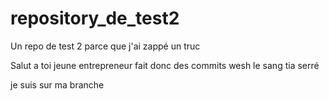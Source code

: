 # repository_de_test2
Un repo de test 2 parce que j'ai zappé un truc

Salut a toi jeune entrepreneur fait donc des commits wesh le sang tia serré

je suis sur ma branche